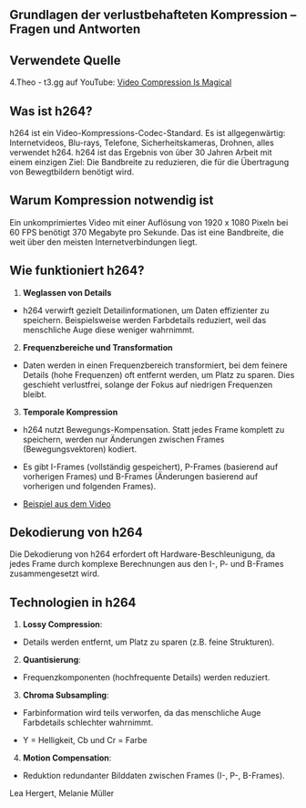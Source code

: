 ## Grundlagen der verlustbehafteten Kompression – Fragen und Antworten

## Verwendete Quelle  

4.Theo - t3․gg auf YouTube: [Video Compression Is Magical](https://www.youtube.com/watch?v=pX2L_UAIoME&list=PLY8Upfcg86WQ5OtjhHkPchJdZbE1xbxnV&index=20&pp=gAQBiAQB)

## Was ist h264?

h264 ist ein Video-Kompressions-Codec-Standard. Es ist allgegenwärtig: Internetvideos, Blu-rays, Telefone, Sicherheitskameras, Drohnen, alles verwendet h264. h264 ist das Ergebnis von über 30 Jahren Arbeit mit einem einzigen Ziel: Die Bandbreite zu reduzieren, die für die Übertragung von Bewegtbildern benötigt wird.

## Warum Kompression notwendig ist

Ein unkomprimiertes Video mit einer Auflösung von 1920 x 1080 Pixeln bei 60 FPS benötigt 370 Megabyte pro Sekunde. Das ist eine Bandbreite, die weit über den meisten Internetverbindungen liegt.

## Wie funktioniert h264?

1. **Weglassen von Details**

- h264 verwirft gezielt Detailinformationen, um Daten effizienter zu speichern. Beispielsweise werden Farbdetails reduziert, weil das menschliche Auge diese weniger wahrnimmt.  

2. **Frequenzbereiche und Transformation**

- Daten werden in einen Frequenzbereich transformiert, bei dem feinere Details (hohe Frequenzen) oft entfernt werden, um Platz zu sparen. Dies geschieht verlustfrei, solange der Fokus auf niedrigen Frequenzen bleibt.  

3. **Temporale Kompression**

- h264 nutzt Bewegungs-Kompensation. Statt jedes Frame komplett zu speichern, werden nur Änderungen zwischen Frames (Bewegungsvektoren) kodiert.

- Es gibt I-Frames (vollständig gespeichert), P-Frames (basierend auf vorherigen Frames) und B-Frames (Änderungen basierend auf vorherigen und folgenden Frames).

- [Beispiel aus dem Video](https://youtu.be/pX2L_UAIoME?si=7y6WclCEFtkN32ug&t=1693)


## Dekodierung von h264
 

Die Dekodierung von h264 erfordert oft Hardware-Beschleunigung, da jedes Frame durch komplexe Berechnungen aus den I-, P- und B-Frames zusammengesetzt wird.

## Technologien in h264


1. **Lossy Compression**:

- Details werden entfernt, um Platz zu sparen (z.B. feine Strukturen).

2. **Quantisierung**:

- Frequenzkomponenten (hochfrequente Details) werden reduziert.

3. **Chroma Subsampling**:

- Farbinformation wird teils verworfen, da das menschliche Auge Farbdetails schlechter wahrnimmt.

- Y = Helligkeit, Cb und Cr = Farbe

4. **Motion Compensation**:

- Reduktion redundanter Bilddaten zwischen Frames (I-, P-, B-Frames).

  

Lea Hergert, Melanie Müller